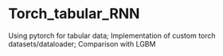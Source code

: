 # Torch_tabular_RNN
Using pytorch for tabular data; Implementation of custom torch datasets/dataloader; Comparison with LGBM
